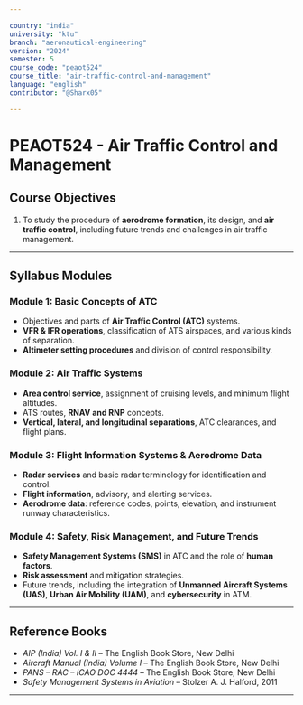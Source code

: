 ```yaml
---

country: "india"
university: "ktu"
branch: "aeronautical-engineering"
version: "2024"
semester: 5
course_code: "peaot524"
course_title: "air-traffic-control-and-management"
language: "english"
contributor: "@Sharx05"

---
```


# PEAOT524 - Air Traffic Control and Management

## Course Objectives

1.  To study the procedure of **aerodrome formation**, its design, and **air traffic control**, including future trends and challenges in air traffic management.

---

## Syllabus Modules

### Module 1: Basic Concepts of ATC

-   Objectives and parts of **Air Traffic Control (ATC)** systems.
-   **VFR & IFR operations**, classification of ATS airspaces, and various kinds of separation.
-   **Altimeter setting procedures** and division of control responsibility.

### Module 2: Air Traffic Systems

-   **Area control service**, assignment of cruising levels, and minimum flight altitudes.
-   ATS routes, **RNAV and RNP** concepts.
-   **Vertical, lateral, and longitudinal separations**, ATC clearances, and flight plans.

### Module 3: Flight Information Systems & Aerodrome Data

-   **Radar services** and basic radar terminology for identification and control.
-   **Flight information**, advisory, and alerting services.
-   **Aerodrome data**: reference codes, points, elevation, and instrument runway characteristics.

### Module 4: Safety, Risk Management, and Future Trends

-   **Safety Management Systems (SMS)** in ATC and the role of **human factors**.
-   **Risk assessment** and mitigation strategies.
-   Future trends, including the integration of **Unmanned Aircraft Systems (UAS)**, **Urban Air Mobility (UAM)**, and **cybersecurity** in ATM.

---

## Reference Books

-   *AIP (India) Vol. I & II* – The English Book Store, New Delhi
-   *Aircraft Manual (India) Volume I* – The English Book Store, New Delhi
-   *PANS – RAC – ICAO DOC 4444* – The English Book Store, New Delhi
-   *Safety Management Systems in Aviation* – Stolzer A. J. Halford, 2011

---
